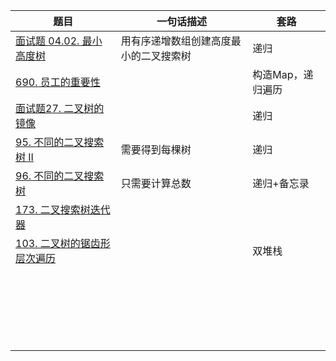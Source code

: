 | 题目                                                         | 一句话描述                             | 套路              |
| ------------------------------------------------------------ | -------------------------------------- | ----------------- |
| [面试题 04.02. 最小高度树](https://leetcode-cn.com/problems/minimum-height-tree-lcci/) | 用有序递增数组创建高度最小的二叉搜索树 | 递归              |
| [690. 员工的重要性](https://leetcode-cn.com/problems/employee-importance/) |                                        | 构造Map，递归遍历 |
| [面试题27. 二叉树的镜像](https://leetcode-cn.com/problems/er-cha-shu-de-jing-xiang-lcof/) |                                        | 递归              |
| [95. 不同的二叉搜索树 II](https://leetcode-cn.com/problems/unique-binary-search-trees-ii/) | 需要得到每棵树                         | 递归              |
| [96. 不同的二叉搜索树](https://leetcode-cn.com/problems/unique-binary-search-trees/) | 只需要计算总数                         | 递归+备忘录       |
| [173. 二叉搜索树迭代器](https://leetcode-cn.com/problems/binary-search-tree-iterator/) |                                        |                   |
| [103. 二叉树的锯齿形层次遍历](https://leetcode-cn.com/problems/binary-tree-zigzag-level-order-traversal/) |                                        | 双堆栈            |
|                                                              |                                        |                   |
|                                                              |                                        |                   |
|                                                              |                                        |                   |
|                                                              |                                        |                   |
|                                                              |                                        |                   |
|                                                              |                                        |                   |
|                                                              |                                        |                   |
|                                                              |                                        |                   |
|                                                              |                                        |                   |
|                                                              |                                        |                   |
|                                                              |                                        |                   |
|                                                              |                                        |                   |
|                                                              |                                        |                   |
|                                                              |                                        |                   |
|                                                              |                                        |                   |
|                                                              |                                        |                   |
|                                                              |                                        |                   |
|                                                              |                                        |                   |
|                                                              |                                        |                   |
|                                                              |                                        |                   |
|                                                              |                                        |                   |
|                                                              |                                        |                   |


